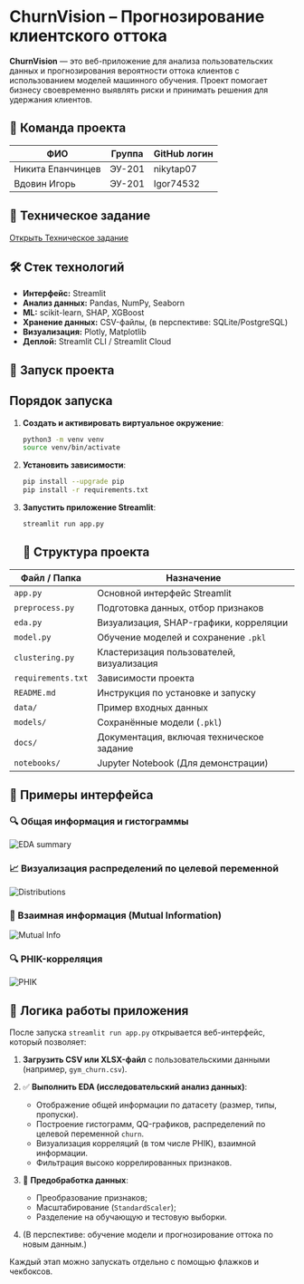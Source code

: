 # ChurnVision – Прогнозирование клиентского оттока


**ChurnVision** — это веб-приложение для анализа пользовательских данных и прогнозирования вероятности оттока клиентов с использованием моделей машинного обучения. Проект помогает бизнесу своевременно выявлять риски и принимать решения для удержания клиентов.

## 👥 Команда проекта

| ФИО              | Группа     | GitHub логин   |
|------------------|------------|----------------|
| Никита Епанчинцев| ЭУ-201     | nikytap07      |
| Вдовин Игорь     | ЭУ-201     | Igor74532      |


## 📄 Техническое задание

[Открыть Техническое задание](./docs/Техническое%20задание.md)

## 🛠️ Стек технологий

- **Интерфейс:** Streamlit
- **Анализ данных:** Pandas, NumPy, Seaborn
- **ML:** scikit-learn, SHAP, XGBoost
- **Хранение данных:** 	CSV-файлы, (в перспективе: SQLite/PostgreSQL)
- **Визуализация:** 	Plotly, Matplotlib
- **Деплой:** 	Streamlit CLI / Streamlit Cloud

## 🚀 Запуск проекта

## Порядок запуска

1. **Создать и активировать виртуальное окружение**:

   ```bash
   python3 -m venv venv
   source venv/bin/activate
   ```

2. **Установить зависимости**:

   ```bash
   pip install --upgrade pip
   pip install -r requirements.txt
   ```

3. **Запустить приложение Streamlit**:

   ```bash
   streamlit run app.py
   ```
   
   ## 📁 Структура проекта

| Файл / Папка         | Назначение                                                       |
|----------------------|------------------------------------------------------------------|
| `app.py`             | Основной интерфейс Streamlit                                     |
| `preprocess.py`      | Подготовка данных, отбор признаков                              |
| `eda.py`             | Визуализация, SHAP-графики, корреляции                          |
| `model.py`           | Обучение моделей и сохранение `.pkl`                            |
| `clustering.py`      | Кластеризация пользователей, визуализация                       |
| `requirements.txt`   | Зависимости проекта                                              |
| `README.md`          | Инструкция по установке и запуску                               |
| `data/`              | Пример входных данных                                            |
| `models/`            | Сохранённые модели (`.pkl`)                                      |
| `docs/`              | Документация, включая техническое задание                       |
| `notebooks/`         | Jupyter Notebook (Для демонстрации)                          |

## 📸 Примеры интерфейса

### 🔍 Общая информация и гистограммы
![EDA summary](./docs/screenshots/GUI.png)

### 📈 Визуализация распределений по целевой переменной
![Distributions](./docs/screenshots/churn_distributions.png)

### 🧩 Взаимная информация (Mutual Information)
![Mutual Info](./docs/screenshots/MI.png)

### 🔍 PHIK-корреляция
![PHIK](./docs/screenshots/PHIK.png)

## 🧠 Логика работы приложения

После запуска `streamlit run app.py` открывается веб-интерфейс, который позволяет:

1. **Загрузить CSV или XLSX-файл** с пользовательскими данными (например, `gym_churn.csv`).
2. ✅ **Выполнить EDA (исследовательский анализ данных)**:
   - Отображение общей информации по датасету (размер, типы, пропуски).
   - Построение гистограмм, QQ-графиков, распределений по целевой переменной `churn`.
   - Визуализация корреляций (в том числе PHIK), взаимной информации.
   - Фильтрация высоко коррелированных признаков.

3. 🧪 **Предобработка данных**:
   - Преобразование признаков;
   - Масштабирование (`StandardScaler`);
   - Разделение на обучающую и тестовую выборки.

4. (В перспективе: обучение модели и прогнозирование оттока по новым данным.)

Каждый этап можно запускать отдельно с помощью флажков и чекбоксов.